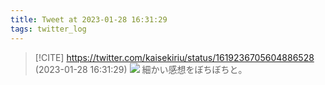 ```yaml
---
title: Tweet at 2023-01-28 16:31:29
tags: twitter_log
---
```


> [!CITE] https://twitter.com/kaisekiriu/status/1619236705604886528 (2023-01-28 16:31:29)
> ![](https://twitter.com/kaisekiriu/status/1619236705604886528)
> 細かい感想をぼちぼちと。

